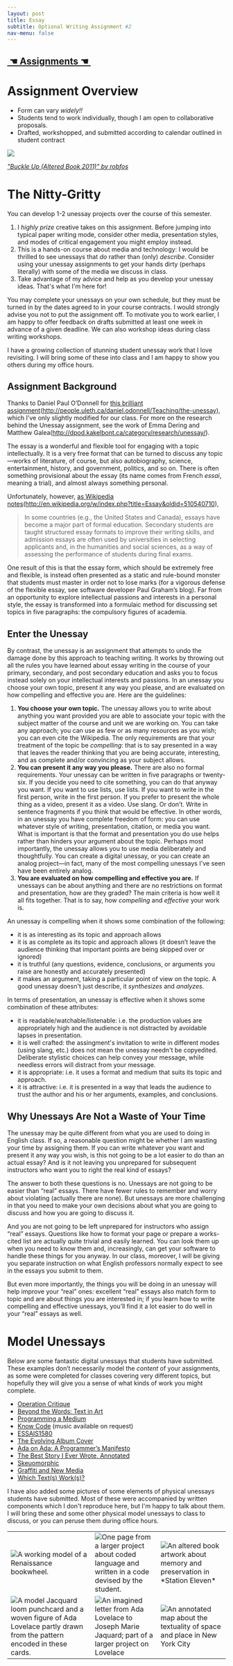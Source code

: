 ```yaml
---
layout: post
title: Essay
subtitle: Optional Writing Assignment #2
nav-menu: false
---
```


## [ ☚ Assignments ☚ ][1]


# Assignment Overview

+ Form can vary *widely!!*
+ Students tend to work individually, though I am open to collaborative proposals. 
+ Drafted, workshopped, and submitted according to calendar outlined in student contract

![][image-1]

*["Buckle Up (Altered Book 2011)" by robfos][2]*

# The Nitty-Gritty

You can develop 1-2 unessay projects over the course of this semester. 

1. I *highly prize* creative takes on this assignment. Before jumping into typical paper writing mode, consider other media, presentation styles, and modes of critical engagement you might employ instead.
2. This is a hands-on course about media and technology: I would be thrilled to see unessays that *do* rather than (only) *describe*. Consider using your unessay assignments to get your hands dirty (perhaps literally) with some of the media we discuss in class.
3. Take advantage of my advice and help as you develop your unessay ideas. That's what I'm here for!

You may complete your unessays on your own schedule, but they must be turned in by the dates agreed to in your course contracts. I would strongly advise you not to put the assignment off. To motivate you to work earlier, I am happy to offer feedback on drafts submitted at least one week in advance of a given deadline. We can also workshop ideas during class writing workshops.

I have a growing collection of stunning student unessay work that I love revisiting. I will bring some of these into class and I am happy to show you others during my office hours. 

## Assignment Background

Thanks to Daniel Paul O’Donnell for [this brilliant assignment]()(http://people.uleth.ca/daniel.odonnell/Teaching/the-unessay), which I’ve only slightly modified for our class. For more on the research behind the Unessay assignment, see the work of Emma Dering and Matthew Galea(http://dpod.kakelbont.ca/category/research/unessay/).

The essay is a wonderful and flexible tool for engaging with a topic intellectually. It is a very free format that can be turned to discuss any topic—works of literature, of course, but also autobiography, science, entertainment, history, and government, politics, and so on. There is often something provisional about the essay (its name comes from French *essai*, meaning a trial), and almost always something personal.

Unfortunately, however, [as Wikipedia notes]()(http://en.wikipedia.org/w/index.php?title=Essay&oldid=510540710),

> In some countries (e.g., the United States and Canada), essays have become a major part of formal education. Secondary students are taught structured essay formats to improve their writing skills, and admission essays are often used by universities in selecting applicants and, in the humanities and social sciences, as a way of assessing the performance of students during final exams.

One result of this is that the essay form, which should be extremely free and flexible, is instead often presented as a static and rule-bound monster that students must master in order not to lose marks (for a vigorous defense of the flexible essay, see software developer Paul Graham’s blog). Far from an opportunity to explore intellectual passions and interests in a personal style, the essay is transformed into a formulaic method for discussing set topics in five paragraphs: the compulsory figures of academia.

## Enter the Unessay

By contrast, the unessay is an assignment that attempts to undo the damage done by this approach to teaching writing. It works by throwing out all the rules you have learned about essay writing in the course of your primary, secondary, and post secondary education and asks you to focus instead solely on your intellectual interests and passions. In an unessay you choose your own topic, present it any way you please, and are evaluated on how compelling and effective you are. Here are the guidelines:

1. **You choose your own topic.** The unessay allows you to write about anything you want provided you are able to associate your topic with the subject matter of the course and unit we are working on. You can take any approach; you can use as few or as many resources as you wish; you can even cite the Wikipedia. The only requirements are that your treatment of the topic be *compelling*: that is to say presented in a way that leaves the reader thinking that you are being accurate, interesting, and as complete and/or convincing as your subject allows.
2. **You can present it any way you please.** There are also no formal requirements. Your unessay can be written in five paragraphs or twenty-six. If you decide you need to cite something, you can do that anyway you want. If you want to use lists, use lists. If you want to write in the first person, write in the first person. If you prefer to present the whole thing as a video, present it as a video. Use slang. Or don’t. Write in sentence fragments if you think that would be effective. In other words, in an unessay you have complete freedom of form: you can use whatever style of writing, presentation, citation, or media you want. What is important is that the format and presentation you do use helps rather than hinders your argument about the topic. Perhaps most importantly, the unessay allows you to use media deliberately and thoughtfully. You can create a digital unessay, or you can create an analog project—in fact, many of the most compelling unessays I've seen have been entirely analog.
3. **You are evaluated on how compelling and effective you are.** If unessays can be about anything and there are no restrictions on format and presentation, how are they graded? The main criteria is how well it all fits together. That is to say, how *compelling* and *effective* your work is.
	  
An unessay is compelling when it shows some combination of the following:  

+ it is as interesting as its topic and approach allows
+ it is as complete as its topic and approach allows (it doesn’t leave the audience thinking that important points are being skipped over or ignored)
+ it is truthful (any questions, evidence, conclusions, or arguments you raise are honestly and accurately presented)  
+ it makes an argument, taking a particular point of view on the topic. A good unessay doesn't just describe, it *synthesizes* and *analyzes*.
	  
In terms of presentation, an unessay is effective when it shows some combination of these attributes:
   
+ it is readable/watchable/listenable: i.e. the production values are appropriately high and the audience is not distracted by avoidable lapses in presentation. 
+ it is well crafted: the assingment's invitation to write in different modes (using slang, etc.) does not mean the unessay needn't be copyedited. Deliberate stylistic choices can help convey your message, while needless errors will distract from your message.
+ it is appropriate: i.e. it uses a format and medium that suits its topic and approach.
+ it is attractive: i.e. it is presented in a way that leads the audience to trust the author and his or her arguments, examples, and conclusions.

## Why Unessays Are Not a Waste of Your Time

The unessay may be quite different from what you are used to doing in English class. If so, a reasonable question might be whether I am wasting your time by assigning them. If you can write whatever you want and present it any way you wish, is this not going to be a lot easier to do than an actual essay? And is it not leaving you unprepared for subsequent instructors who want you to right the real kind of essays?

The answer to both these questions is no. Unessays are not going to be easier than “real” essays. There have fewer rules to remember and worry about violating (actually there are none). But unessays are more challenging in that you need to make your own decisions about what you are going to discuss and how you are going to discuss it.

And you are not going to be left unprepared for instructors who assign “real” essays. Questions like how to format your page or prepare a works-cited list are actually quite trivial and easily learned. You can look them up when you need to know them and, increasingly, can get your software to handle these things for you anyway. In our class, moreover, I will be giving you separate instruction on what English professors normally expect to see in the essays you submit to them.

But even more importantly, the things you will be doing in an unessay will help improve your “real” ones: excellent “real” essays also match form to topic and are about things you are interested in; if you learn how to write compelling and effective unessays, you’ll find it a lot easier to do well in your “real” essays as well.

# Model Unessays

Below are some fantastic digital unessays that students have submitted. These examples don’t necessarily model the *content* of your assignments, as some were completed for classes covering very different topics, but hopefully they will give you a sense of what kinds of work you might complete.

+ [Operation Critique][6]
+ [Beyond the Words: Text in Art][7]
+ [Programming a Medium][8]
+ [Know Code][9] (music available on request)
+ [ESSAIS1580][10]
+ [The Evolving Album Cover][11]
+ [Ada on Ada: A Programmer’s Manifesto][12]
+ [The Best Story I Ever Wrote, Annotated][13]
+ [Skeuomorphic][14]
+ [Graffiti and New Media][15]
+ [Which Text(s) Work(s)?][16]

I have also added some pictures of some elements of physical unessays students have submitted. Most of these were accompanied by written components which I don't reproduce here, but I'm happy to talk about them. I will bring these and some other physical model unessays to class to discuss, or you can peruse them during office hours.

| | | |
| --- | --- | ---- |
| ![A working model of a Renaissance bookwheel.][image-2] | ![One page from a larger project about coded language and written in a code devised by the student.][image-3] | ![An altered book artwork about memory and preservation in \*Station Eleven\*][image-4] |  
| ![A model Jacquard loom punchcard and a woven figure of Ada Lovelace partly drawn from the pattern encoded in these cards.][image-5] | ![An imagined letter from Ada Lovelace to Joseph Marie Jaquard; part of a larger project on Lovelace][image-6] | ![An annotated map about the textuality of space and place in New York City][image-7] |

[1]:	/assignments.html
[2]:	https://flic.kr/p/dfmnVP
[6]:	http://operation-critique.tumblr.com/
[7]:	https://textart.blog
[8]:	https://www.dropbox.com/s/qqz0pi7ix7rphz2/mhartyUnessay1Body.java?dl=0
[9]:	https://genius.com/11691335
[10]:	https://essais1580.wordpress.com/
[11]:	http://totalbumsunessay.tumblr.com/
[12]:	http://adaonada.tumblr.com/
[13]:	https://www.dropbox.com/s/gqh7u24tt9a0nnu/Tiarks%20Unessay%20Project.pdf?dl=0
[14]:	http://skeuomorphs-f14tot.tumblr.com/
[15]:	http://graffitiandnewmedia.tumblr.com/
[16]:	https://damoren.wordpress.com/

[image-1]:	https://c1.staticflickr.com/9/8036/8038688165_6b49967e21_c.jpg
[image-2]:	/images/unessays/IMG_4445.jpg "Bookwheel"
[image-3]:	/images/unessays/IMG_4504.jpg "Code page"
[image-4]:	/images/unessays/IMG_4638.jpg "Altered Book"
[image-5]:	/images/unessays/IMG_4543.jpg "Punchard and Weaving"
[image-6]:	/images/unessays/IMG_4541.jpg "Lovelace Letter"
[image-7]:	/images/unessays/IMG_4642.jpg "NYC Map"